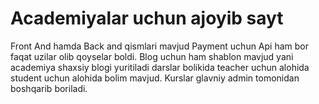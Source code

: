 # Academiyalar uchun ajoyib sayt 
Front And hamda Back and qismlari mavjud 
Payment uchun Api ham bor faqat uzilar olib qoyselar boldi. 
Blog uchun ham shablon mavjud yani academiya shaxsiy blogi yuritiladi darslar bolikida teacher uchun alohida student uchun alohida bolim mavjud. Kurslar glavniy admin tomonidan boshqarib boriladi.